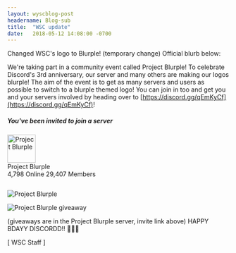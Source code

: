 ```yaml
---
layout: wyscblog-post
headername: Blog-sub
title:  "WSC update"
date:   2018-05-12 14:08:00 -0700
---
```

Changed WSC's logo to Blurple! (temporary change) Official blurb below:

We're taking part in a community event called Project Blurple! To celebrate Discord's 3rd anniversary, our server and many others are making our logos blurple! The aim of the event is to get as many servers and users as possible to switch to a blurple themed logo! You can join in too and get you and your servers involved by heading over to [https://discord.gg/qEmKyCf](https://discord.gg/qEmKyCf)!

<div style="margin-bottom:2em;">
    <h5>You've been invited to join a server</h5>
    <div>
        <img src="https://cdn.discordapp.com/icons/412754940885467146/5766a662d858b24ee743385b672306af.png?size=256" width="64px" alt="Project Blurple">
        <div class="flex-1xMQg5 flex-1O1GKY vertical-V37hAW flex-1O1GKY directionColumn-35P_nr justifyCenter-3D2jYp alignStretch-DpGPf3 noWrap-3jynv6 guildInfo-1STtYi"
            style="flex: 1 1 auto;">
            <div class="guildName-2hvnt_ marginBottom4-2qk4Hy medium-zmzTW- weightSemiBold-1WYsXZ">Project Blurple</div>
            <div class="guildDetail-1nRKNE small-29zrCQ weightSemiBold-1WYsXZ">
                <div class="flex-1xMQg5 flex-1O1GKY horizontal-1ae9ci horizontal-2EEEnY flex-1O1GKY directionRow-3v3tfG justifyStart-2NDFzi alignCenter-1dQNNs noWrap-3jynv6"
                    style="flex: 0 1 auto;"><i class="statusOnline-8PnF5L status-2L8Zc7"></i><span
                        class="onlineCount-w6_WmG">4,798 Online</span> <i
                        class="statusOffline-37RKt7 status-2L8Zc7"></i><span>29,407 Members</span></div>
            </div>
        </div>
    </div>
</div>

![Project Blurple](https://media.discordapp.net/attachments/358786581785608202/444969860502650890/unknown.png)

![Project Blurple giveaway](https://media.discordapp.net/attachments/358786581785608202/445135538593333258/unknown.png)

(giveaways are in the Project Blurple server, invite link above)
HAPPY BDAYY DISCORDD!! 🍰🎂😊

[ WSC Staff ]